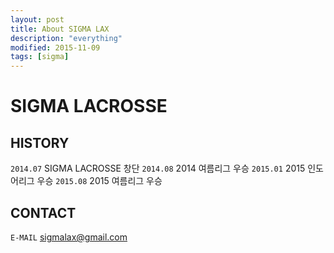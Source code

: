 ```yaml
---
layout: post
title: About SIGMA LAX
description: "everything"
modified: 2015-11-09
tags: [sigma]
---
```

# SIGMA LACROSSE

## HISTORY

`2014.07`  SIGMA LACROSSE 창단
`2014.08`  2014 여름리그 우승
`2015.01`  2015 인도어리그 우승
`2015.08`  2015 여름리그 우승

## CONTACT

`E-MAIL`  sigmalax@gmail.com
